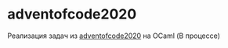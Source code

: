 # adventofcode2020

Реализация задач из [adventofcode2020](https://adventofcode.com/2020) на OCaml (В процессе)